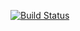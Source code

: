 [![Build Status](https://travis-ci.org/p10open/contatooh.svg?branch=master)](https://travis-ci.org/p10open/contatooh)

